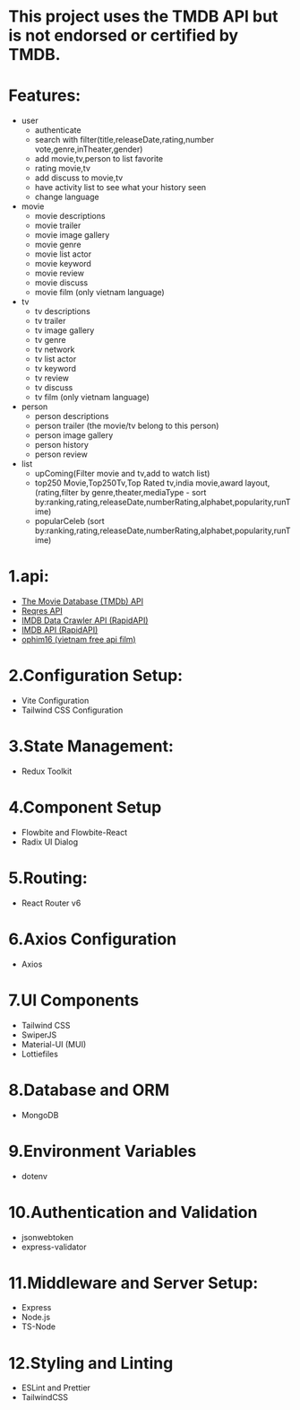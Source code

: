 # This project uses the TMDB API but is not endorsed or certified by TMDB.
# Features:
+ user
   - authenticate
   - search with filter(title,releaseDate,rating,number vote,genre,inTheater,gender)
   - add movie,tv,person to list favorite
   - rating movie,tv
   - add discuss to movie,tv
   - have activity list to see what your history seen
   - change language
+ movie
   - movie descriptions
   - movie trailer
   - movie image gallery
   - movie genre
   - movie list actor
   - movie keyword
   - movie review
   - movie discuss
   - movie film (only vietnam language)
+ tv
   - tv descriptions
   - tv trailer
   - tv image gallery
   - tv genre
   - tv network
   - tv list actor
   - tv keyword
   - tv review
   - tv discuss
   - tv film (only vietnam language)
+ person
   - person descriptions
   - person trailer (the movie/tv belong to this person)
   - person image gallery
   - person history
   - person review
+ list
   - upComing(Filter movie and tv,add to watch list)
   - top250 Movie,Top250Tv,Top Rated tv,india movie,award layout,(rating,filter by genre,theater,mediaType - sort by:ranking,rating,releaseDate,numberRating,alphabet,popularity,runTime)
   - popularCeleb (sort by:ranking,rating,releaseDate,numberRating,alphabet,popularity,runTime)

# 1.api:
+ [The Movie Database (TMDb) API](https://developer.themoviedb.org/)
+ [Reqres API](https://reqres.in/)
+ [IMDB Data Crawler API (RapidAPI)](https://rapidapi.com/DataCrawler/api/imdb188/)
+ [IMDB API (RapidAPI)](https://rapidapi.com/apidojo/api/imdb8/)
+ [ophim16 (vietnam free api film)](https://ophim16.cc/api-document)

# 2.Configuration Setup:
+ Vite Configuration
+ Tailwind CSS Configuration

# 3.State Management:
+ Redux Toolkit

# 4.Component Setup
+ Flowbite and Flowbite-React
+ Radix UI Dialog
  
# 5.Routing:
+ React Router v6
  
# 6.Axios Configuration
+ Axios
# 7.UI Components
+ Tailwind CSS
+ SwiperJS
+ Material-UI (MUI)
+ Lottiefiles
  
# 8.Database and ORM
+ MongoDB
  
# 9.Environment Variables
+ dotenv
  
# 10.Authentication and Validation
+ jsonwebtoken
+ express-validator
  
# 11.Middleware and Server Setup:
+ Express
+ Node.js
+ TS-Node
# 12.Styling and Linting
+ ESLint and Prettier
+ TailwindCSS
